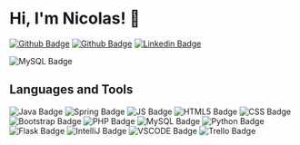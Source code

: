 
# Hi, I'm Nicolas! 👋
[![Github Badge](https://img.shields.io/badge/Instagram-E4405F.svg?style=for-the-badge&logo=Instagram&logoColor=white&link=https://instagram.com/nicolas_ceruti)](https://instagram.com/nicolas_ceruti)
[![Github Badge](https://img.shields.io/badge/GitHub-181717.svg?style=for-the-badge&logo=GitHub&logoColor=white&link=https://github.com/nicolas-ceruti)](https://github.com/nicolas-ceruti)
[![Linkedin Badge](https://img.shields.io/badge/LinkedIn-0A66C2.svg?style=for-the-badge&logo=LinkedIn&logoColor=white&link=https://www.linkedin.com/in/nicolasceruti/)](https://www.linkedin.com/in/nicolasceruti/)


![MySQL Badge](https://github-readme-stats.vercel.app/api/top-langs/?username={nicolas-ceruti}&theme=blue-green)


##  Languages and Tools
![Java Badge](https://img.shields.io/badge/Java-ED8B00?style=for-the-badge&logo=java&logoColor=white) ![Spring Badge](https://img.shields.io/badge/Spring-6DB33F?style=for-the-badge&logo=spring&logoColor=white) ![JS Badge](https://img.shields.io/badge/JavaScript-F7DF1E?style=for-the-badge&logo=javascript&logoColor=black) ![HTML5 Badge](https://img.shields.io/badge/HTML5-E34F26?style=for-the-badge&logo=html5&logoColor=white) ![CSS Badge](https://img.shields.io/badge/CSS3-1572B6?style=for-the-badge&logo=css3&logoColor=white)  ![Bootstrap Badge](https://img.shields.io/badge/Bootstrap-563D7C?style=for-the-badge&logo=bootstrap&logoColor=white)  ![PHP Badge](https://img.shields.io/badge/PHP-777BB4?style=for-the-badge&logo=php&logoColor=white) ![MySQL Badge](https://img.shields.io/badge/MySQL-00000F?style=for-the-badge&logo=mysql&logoColor=white) ![Python Badge](https://img.shields.io/badge/Python-3776AB?style=for-the-badge&logo=python&logoColor=white) ![Flask Badge](https://img.shields.io/badge/Flask-000000?style=for-the-badge&logo=flask&logoColor=white) ![IntelliJ Badge](https://img.shields.io/badge/IntelliJ_IDEA-000000.svg?style=for-the-badge&logo=intellij-idea&logoColor=white) ![VSCODE Badge](https://img.shields.io/badge/Visual_Studio_Code-0078D4?style=for-the-badge&logo=visual%20studio%20code&logoColor=white) ![Trello Badge](https://img.shields.io/badge/Trello-0052CC?style=for-the-badge&logo=trello&logoColor=white)




